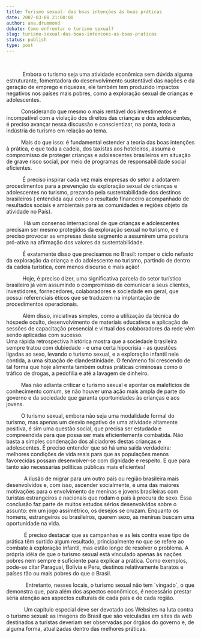 ```yaml
---
title: Turismo sexual: das boas intenções às boas práticas  
date: 2007-03-08 21:00:00
author: ana.drummond
debate: Como enfrentar o turismo sexual?
slug: turismo-sexual-das-boas-intencoes-as-boas-praticas
status: publish 
type: post
---
```


                
  
           Embora o turismo seja uma atividade econômica sem dúvida alguma estruturante, fomentadora do desenvolvimento sustentável das nações e da geração de emprego e riquezas, ele também tem produzido impactos negativos nos países mais pobres, como a exploração sexual de crianças e adolescentes.  
  
  
          Considerando que mesmo o mais rentável dos investimentos é incompatível com a violação dos direitos das crianças e dos adolescentes, é preciso avançar nessa discussão e conscientizar, na ponta, toda a indústria do turismo em relação ao tema.  
  
  
          Mais do que isso: é fundamental estender a teoria das boas intenções à prática, e que toda a cadeia, dos taxistas aos hoteleiros, assuma o compromisso de proteger crianças e adolescentes brasileiros em situação de grave risco social, por meio de programas de responsabilidade social eficientes.  
  
  
           É preciso inspirar cada vez mais empresas do setor a adotarem procedimentos para a prevenção da exploração sexual de crianças e adolescentes no turismo, prezando pela sustentabilidade dos destinos brasileiros ( entendida aqui como o resultado financeiro acompanhado de resultados sociais e ambientais para as comunidades e regiões objeto da atividade no País).  
  
  
            Há um consenso internacional de que crianças e adolescentes precisam ser mesmo protegidos da exploração sexual no turismo, e é preciso provocar as empresas deste segmento a assumirem uma postura pró-ativa na afirmação dos valores da sustentabilidade.  
  
  
           É exatamente disso que precisamos no Brasil: romper o ciclo nefasto da exploração da criança e do adolescente no turismo, partindo de dentro da cadeia turística, com menos discurso e mais ação!  
  
  
           Hoje, é preciso dizer, uma significativa parcela do setor turístico brasileiro já vem assumindo o compromisso de comunicar a seus clientes, investidores, fornecedores, colaboradores e sociedade em geral, que possui referenciais éticos que se traduzem na implantação de procedimentos operacionais.  
  
  
           Além disso, iniciativas simples, como a utilização da técnica do hóspede oculto, desenvolvimento de materiais educativos e aplicação de sessões de capacitação presencial e virtual dos colaboradores da rede vêm sendo aplicadas com sucesso.  
Uma rápida retrospectiva histórica mostra que a sociedade brasileira sempre tratou com dubiedade - e uma certa hipocrisia - as questões ligadas ao sexo, levando o turismo sexual, e a exploração infantil nele contida, a uma situação de clandestinidade. O fenômeno foi crescendo de tal forma que hoje alimenta também outras práticas criminosas como o tráfico de drogas, a pedofilia e até a lavagem de dinheiro.  
  
  
          Mas não adianta criticar o turismo sexual e apontar os malefícios de conhecimento comum, se não houver uma ação mais ampla de parte do governo e da sociedade que garanta oportunidades às crianças e aos jovens.  
  
  
          O turismo sexual, embora não seja uma modalidade formal do turismo, mas apenas um desvio negativo de uma atividade altamente positiva, é sim uma questão social, que precisa ser estudada e compreendida para que possa ser mais eficientemente combatida. Não basta a simples condenação dos aliciadores destas crianças e adolescentes. É preciso entender que só há uma saída verdadeira: melhores condições de vida reais para que as populações menos favorecidas possam desenvolver-se com dignidade e respeito. E que para tanto são necessárias políticas públicas mais eficientes!  
  
  
            A ilusão de migrar para um outro país ou região brasileira mais desenvolvidos e, com isso, ascender socialmente, é uma das maiores motivações para o envolvimento de meninas e jovens brasileiras com turistas estrangeiros e nacionais que rodam o país à procura de sexo. Essa conclusão faz parte de muitos estudos sérios desenvolvidos sobre o assunto: em um jogo assimétrico, os desejos se cruzam. Enquanto os homens, estrangeiros ou brasileiros, querem sexo, as meninas buscam uma oportunidade na vida.  
  
  
            É preciso destacar que as campanhas e as leis contra esse tipo de prática têm surtido algum resultado, principalmente no que se refere ao combate à exploração infantil, mas estão longe de resolver o problema. A própria idéia de que o turismo sexual está vinculado apenas às nações pobres nem sempre é suficiente para explicar a prática. Como exemplos, pode-se citar Paraguai, Bolívia e Peru, destinos relativamente baratos e países tão ou mais pobres do que o Brasil.  
  
  
             Entretanto, nesses locais, o turismo sexual não tem ´vingado´, o que demonstra que, para além dos aspectos econômicos, é necessário prestar séria atenção aos aspectos culturais de cada país e de cada região.   
  
  
            Um capítulo especial deve ser devotado aos Websites na luta contra o turismo sexual: as imagens do Brasil que são veiculadas em sites da web destinados a turistas deveriam ser observadas por órgãos do governo e, de alguma forma, atualizadas dentro das melhores práticas.  
  



